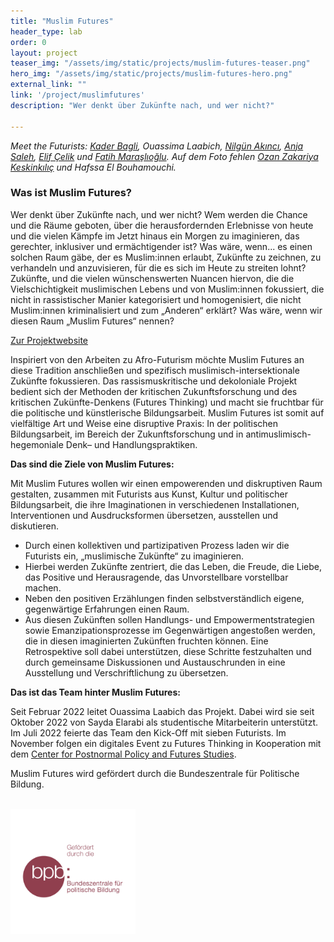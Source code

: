 ```yaml
---
title: "Muslim Futures"
header_type: lab
order: 0
layout: project
teaser_img: "/assets/img/static/projects/muslim-futures-teaser.png"
hero_img: "/assets/img/static/projects/muslim-futures-hero.png"
external_link: ""
link: '/project/muslimfutures'
description: "Wer denkt über Zukünfte nach, und wer nicht?"

---
```


<p><em>Meet the Futurists: <a href="https://www.linkedin.com/in/kader-bagli/">Kader Bagli</a>, Ouassima Laabich, <a href="https://re-publica.com/de/user/12173">Nilgün Akıncı</a>, <a href="https://www.anjasaleh.com">Anja Saleh</a>, <a href="https://www.elifcelik.de">Elif Çelik</a> und <a href="https://www.instagram.com/fatih.maraslioglu/">Fatih Maraşlıoğlu</a>. Auf dem Foto fehlen <a href="https://www.instagram.com/ozkeskinkilic/">Ozan Zakariya Keskinkılıç</a> und Hafssa El Bouhamouchi.</em></p>


<h3>Was ist Muslim Futures?</h3>

<p>Wer denkt über Zukünfte nach, und wer nicht? Wem werden die Chance und die Räume geboten, über die herausfordernden Erlebnisse von heute und die vielen Kämpfe im Jetzt hinaus ein Morgen zu imaginieren, das gerechter, inklusiver und ermächtigender ist? Was wäre, wenn... es einen solchen Raum gäbe, der es Muslim:innen erlaubt, Zukünfte zu zeichnen, zu verhandeln und anzuvisieren, für die es sich im Heute zu streiten lohnt? Zukünfte, und die vielen wünschenswerten Nuancen hiervon, die die Vielschichtigkeit muslimischen Lebens und von Muslim:innen fokussiert, die nicht in rassistischer Manier kategorisiert und homogenisiert, die nicht Muslim:innen kriminalisiert und zum „Anderen“ erklärt? Was wäre, wenn wir diesen Raum „Muslim Futures“ nennen? </p>
<p><a href="https://muslimfutures.de">Zur Projektwebsite</a></p>

<p>Inspiriert von den Arbeiten zu Afro-Futurism möchte Muslim Futures an diese Tradition anschließen und spezifisch muslimisch-intersektionale Zukünfte fokussieren. Das rassismuskritische und dekoloniale Projekt bedient sich der Methoden der kritischen Zukunftsforschung und des kritischen Zukünfte-Denkens (Futures Thinking) und macht sie fruchtbar für die politische und künstlerische Bildungsarbeit. Muslim Futures ist somit auf vielfältige Art und Weise eine disruptive Praxis: In der politischen Bildungsarbeit, im Bereich der Zukunftsforschung und in antimuslimisch-hegemoniale Denk– und Handlungspraktiken.</p>

<p><b>Das sind die Ziele von Muslim Futures:</b></p>

<p>Mit Muslim Futures wollen wir einen empowerenden und diskruptiven Raum gestalten, zusammen mit Futurists aus Kunst, Kultur und politischer Bildungsarbeit, die ihre Imaginationen in verschiedenen Installationen, Interventionen und Ausdrucksformen übersetzen, ausstellen und diskutieren.</p>

<ul>
<li>Durch einen kollektiven und partizipativen Prozess laden wir die Futurists ein, „muslimische Zukünfte“ zu imaginieren.</li>
<li>Hierbei werden Zukünfte zentriert, die das Leben, die Freude, die Liebe, das Positive und Herausragende, das Unvorstellbare vorstellbar machen.</li>
<li>Neben den positiven Erzählungen finden selbstverständlich eigene, gegenwärtige Erfahrungen einen Raum.</li>
<li>Aus diesen Zukünften sollen Handlungs- und Empowermentstrategien sowie Emanzipationsprozesse im Gegenwärtigen angestoßen werden, die in diesen imaginierten Zukünften fruchten können. Eine Retrospektive soll dabei unterstützen, diese Schritte festzuhalten und durch gemeinsame Diskussionen und Austauschrunden in eine Ausstellung und Verschriftlichung zu übersetzen.</li>
</ul>

<p><b>Das ist das Team hinter Muslim Futures:</b></p>
<p>Seit Februar 2022 leitet Ouassima Laabich das Projekt. Dabei wird sie seit Oktober 2022 von Sayda Elarabi als studentische Mitarbeiterin unterstützt. Im Juli 2022 feierte das Team den Kick-Off mit sieben Futurists. Im November folgen ein digitales Event zu Futures Thinking in Kooperation mit dem <a href="https://www.cppfs.org/">Center for Postnormal Policy and Futures Studies</a>.</p> 

<p>Muslim Futures wird gefördert durch die Bundeszentrale für Politische Bildung.</p>
<br>
<img src="/assets/img/blog/logo-bpb.png" alt="Logo der Bundeszentrale für politische Bildung" style="max-width: 200px;">

